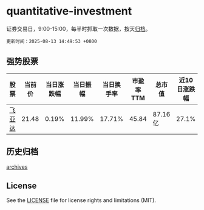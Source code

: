 # quantitative-investment

证券交易日，9:00-15:00，每半时抓取一次数据，按天[归档](archives)。

`更新时间：2025-08-13 14:49:53 +0800`

## 强势股票

|股票|当前价|当日涨跌幅|当日振幅|当日换手率|市盈率TTM|总市值|近10日涨跌幅|
|----|----|----|----|----|----|----|----|
|[飞亚达](https://xueqiu.com/S/SZ000026)|21.48|0.19%|11.99%|17.71%|45.84|87.16亿|27.1%|

## 历史归档

[archives](archives)

## License

See the [LICENSE](LICENSE) file for license rights and limitations (MIT).